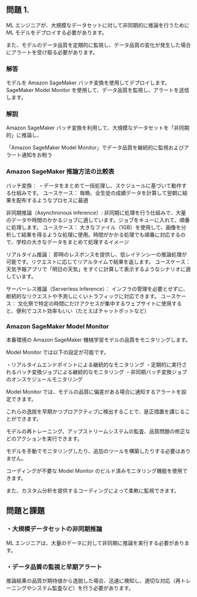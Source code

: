 ## 問題 1.

ML エンジニアが、大規模なデータセットに対して非同期的に推論を行うために ML モデルをデプロイする必要があります。

また、モデルのデータ品質を定期的に監視し、データ品質の変化が発生した場合にアラートを受け取る必要があります。

### 解答

モデルを Amazon SageMaker バッチ変換を使用してデプロイします。SageMaker Model Monitor を使用して、データ品質を監視し、アラートを送信します。

### 解説

Amazon SageMaker バッチ変換を利用して、大規模なデータセットを「非同期的」に推論し、

「Amazon SageMaker Model Monitor」でデータ品質を継続的に監視およびアラート通知をお粉う

### Amazon SageMaker 推論方法の比較表

バッチ変換：
・データをまとめて一括処理し、スケジュールに基づいて動作する仕組みです。
ユースケース：
毎晩、全生徒の成績データを計算して翌朝に結果を配布するようなプロセスに最適

非同期推論（Asynchronous inference）:
非同期に処理を行う仕組みで、大量のデータや時間のかかるジョブに適しています。ジョブをキューに入れて、順番に処理します。
ユースケース：
大きなファイル（1GB）を使用して、画像を分析して結果を得るような処理に使用。時間がかかる処理でも順番に対応するので、学校の大きなデータをまとめて処理するイメージ

リアルタイム推論：
即時のレスポンスを提供し、低レイテンシーの推論処理が可能です。リクエストに応じてリアルタイムで結果を返します。
ユースケース：
天気予報アプリで「明日の天気」をすぐに計算して表示するようなシナリオに適しています。

サーバーレス推論（Serverless Inference）：
インフラの管理を必要とせずに、断続的なリクエストや予測しにくいトラフィックに対応できます。
ユースケース：
文化祭で特定の時間にだけアクセスが集中するウェブサイトに使用すると、便利でコスト効率もいい（たとえばチャットボットなど）

### Amazon SageMaker Model Monitor

本番環境の Amazon SageMaker 機械学習モデルの品質をモニタリングします。

Model Monitor では以下の設定が可能です。

・リアルタイムエンドポイントによる継続的なモニタリング
・定期的に実行されるバッチ変換ジョブによる継続的なモニタリング
・非同期バッチ変換ジョブのオンスケジュールモニタリング

Model Monitor では、モデルの品質に偏差がある場合に通知するアラートを設定できます。

これらの逸脱を早期かつプロアクティブに検出することで、是正措置を講じることができます。

モデルの再トレーニング、アップストリームシステムの監査、品質問題の修正などのアクションを実行できます。

モデルを手動でモニタリングしたり、追加のツールを構築したりする必要はありません。

コーディングが不要な Model Monitor のビルド済みモニタリング機能を使用できます。

また、カスタム分析を提供するコーディングによって柔軟に監視できます。

## 問題と課題

### ・大規模データセットの非同期推論

ML エンジニアは、大量のデータに対して非同期に推論を実行する必要があります。

### ・データ品質の監視と早期アラート

推論結果の品質が期待値から逸脱した場合、迅速に検知し、適切な対応（再トレーニングやシステム監査など）を行う必要があります。
